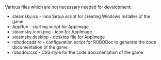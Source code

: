 Various files which are not necessary needed for development:

- steamsky.iss      - Inno Setup script for creating Windows installer of the
                      game
- AppRun            - starting script for AppImage
- steamsky-icon.png - icon for AppImage
- steamsky.desktop  - desktop file for AppImage
- robodocada.rc     - configuration script for ROBODoc to generate the code
                      documentation of the game
- robodoc.css       - CSS style for the code documentation of the game
